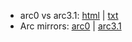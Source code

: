 

* arc0 vs arc3.1: [html](https://rawgit.com/laarc/notebook/master/arc0-3.1.html) | [txt](https://rawgit.com/laarc/notebook/master/arc0-3.1.txt)
* Arc mirrors: [arc0](https://github.com/laarc/arc0) | [arc3.1](https://github.com/laarc/arc3.1)


